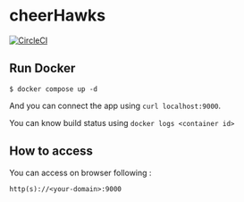# cheerHawks
[![CircleCI](https://circleci.com/gh/kamontia/cheerHawks.svg?style=svg)](https://circleci.com/gh/kamontia/cheerHawks)

## Run Docker

```
$ docker compose up -d
```

And you can connect the app using `curl localhost:9000`.

You can know build status using `docker logs <container id>`

## How to access
You can access on browser following :
```
http(s)://<your-domain>:9000
```